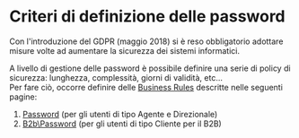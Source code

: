 # Criteri di definizione delle password

Con l'introduzione del GDPR \(maggio 2018\) si è reso obbligatorio adottare misure volte ad aumentare la sicurezza dei sistemi informatici.

A livello di gestione delle password è possibile definire una serie di policy di sicurezza: lunghezza, complessità, giorni di validità, etc...  
Per fare ciò, occorre definire delle [Business Rules](../business-rules/) descritte nelle seguenti pagine:

1. [Password](../business-rules/password.md) \(per gli utenti di tipo Agente e Direzionale\)
2. [B2b\Password](../business-rules/b2bpassword.md) \(per gli utenti di tipo Cliente per il B2B\)

